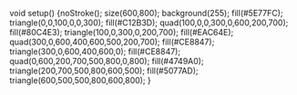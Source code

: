 void setup()
{noStroke();
  size(600,800);
  background(255);
  fill(#5E77FC);
  triangle(0,0,100,0,0,300);
  fill(#C12B3D);
  quad(100,0,0,300,0,600,200,700);
  fill(#80C4E3);
  triangle(100,0,300,0,200,700);
  fill(#EAC64E);
  quad(300,0,600,400,600,500,200,700);
  fill(#CE8847);
  triangle(300,0,600,400,600,0);
  fill(#CE8847);
  quad(0,600,200,700,500,800,0,800);
  fill(#4749A0);
  triangle(200,700,500,800,600,500);
  fill(#5077AD);
  triangle(600,500,500,800,600,800);
}

